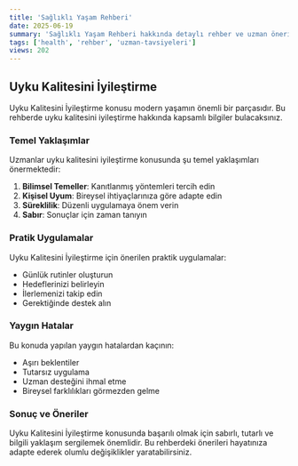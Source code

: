 ```yaml
---
title: 'Sağlıklı Yaşam Rehberi'
date: 2025-06-19
summary: 'Sağlıklı Yaşam Rehberi hakkında detaylı rehber ve uzman önerileri.'
tags: ['health', 'rehber', 'uzman-tavsiyeleri']
views: 202
---
```


## Uyku Kalitesini İyileştirme

Uyku Kalitesini İyileştirme konusu modern yaşamın önemli bir parçasıdır. Bu rehberde uyku kalitesini i̇yileştirme hakkında kapsamlı bilgiler bulacaksınız.

### Temel Yaklaşımlar

Uzmanlar uyku kalitesini i̇yileştirme konusunda şu temel yaklaşımları önermektedir:

1. **Bilimsel Temeller**: Kanıtlanmış yöntemleri tercih edin
2. **Kişisel Uyum**: Bireysel ihtiyaçlarınıza göre adapte edin
3. **Süreklilik**: Düzenli uygulamaya önem verin
4. **Sabır**: Sonuçlar için zaman tanıyın

### Pratik Uygulamalar

Uyku Kalitesini İyileştirme için önerilen praktik uygulamalar:

- Günlük rutinler oluşturun
- Hedeflerinizi belirleyin
- İlerlemenizi takip edin
- Gerektiğinde destek alın

### Yaygın Hatalar

Bu konuda yapılan yaygın hatalardan kaçının:

- Aşırı beklentiler
- Tutarsız uygulama
- Uzman desteğini ihmal etme
- Bireysel farklılıkları görmezden gelme

### Sonuç ve Öneriler

Uyku Kalitesini İyileştirme konusunda başarılı olmak için sabırlı, tutarlı ve bilgili yaklaşım sergilemek önemlidir. Bu rehberdeki önerileri hayatınıza adapte ederek olumlu değişiklikler yaratabilirsiniz.